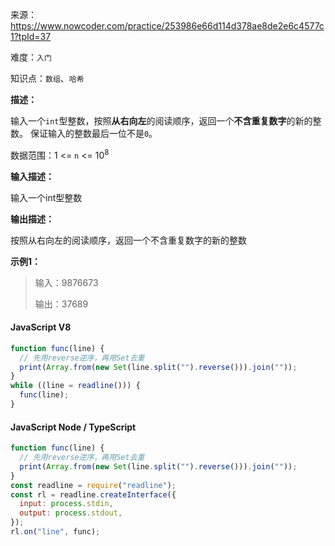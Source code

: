 来源：<https://www.nowcoder.com/practice/253986e66d114d378ae8de2e6c4577c1?tpId=37>

难度：`入门`

知识点：`数组`、`哈希`

**描述：**

输入一个`int`型整数，按照**从右向左**的阅读顺序，返回一个**不含重复数字**的新的整数。
保证输入的整数最后一位不是`0`。

数据范围：1 <= `n` <= 10<sup>8</sup>

**输入描述：**

输入一个int型整数

**输出描述：**

按照从右向左的阅读顺序，返回一个不含重复数字的新的整数

**示例1：**

> 输入：9876673
>
> 输出：37689

<!-- tabs:start -->

#### **JavaScript V8**

```javascript
function func(line) {
  // 先用reverse逆序，再用Set去重
  print(Array.from(new Set(line.split("").reverse())).join(""));
}
while ((line = readline())) {
  func(line);
}
```

#### **JavaScript Node / TypeScript**

```javascript
function func(line) {
  // 先用reverse逆序，再用Set去重
  print(Array.from(new Set(line.split("").reverse())).join(""));
}
const readline = require("readline");
const rl = readline.createInterface({
  input: process.stdin,
  output: process.stdout,
});
rl.on("line", func);
```

<!-- tabs:end -->
